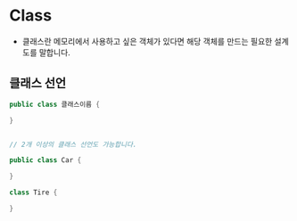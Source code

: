 # Class
- 클래스란 메모리에서 사용하고 싶은 객체가 있다면 해당 객체를 만드는 필요한 설계도를 말합니다.
## 클래스 선언
```java
public class 클래스이름 {

}
```

```java

// 2개 이상의 클래스 선언도 가능합니다.

public class Car {

}

class Tire {

}
```
